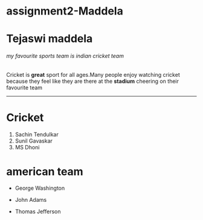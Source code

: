 # assignment2-Maddela
# Tejaswi maddela 
###### my favourite sports team is indian cricket team
Cricket is **great** sport for all ages.Many people enjoy watching cricket because they feel like they are there at the **stadium** cheering on their favourite team
*****
# Cricket
1. Sachin Tendulkar
1. Sunil Gavaskar
1. MS Dhoni

# american team
- George Washington
* John Adams
+ Thomas Jefferson

